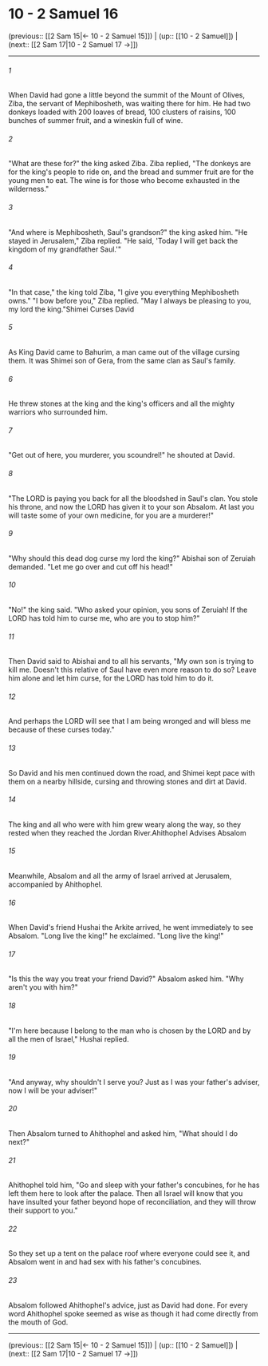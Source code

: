# 10 - 2 Samuel 16

(previous:: [[2 Sam 15|← 10 - 2 Samuel 15]]) | (up:: [[10 - 2 Samuel]]) | (next:: [[2 Sam 17|10 - 2 Samuel 17 →]])

***


###### 1 
When David had gone a little beyond the summit of the Mount of Olives, Ziba, the servant of Mephibosheth, was waiting there for him. He had two donkeys loaded with 200 loaves of bread, 100 clusters of raisins, 100 bunches of summer fruit, and a wineskin full of wine. 

###### 2 
"What are these for?" the king asked Ziba. Ziba replied, "The donkeys are for the king's people to ride on, and the bread and summer fruit are for the young men to eat. The wine is for those who become exhausted in the wilderness." 

###### 3 
"And where is Mephibosheth, Saul's grandson?" the king asked him. "He stayed in Jerusalem," Ziba replied. "He said, 'Today I will get back the kingdom of my grandfather Saul.'" 

###### 4 
"In that case," the king told Ziba, "I give you everything Mephibosheth owns." "I bow before you," Ziba replied. "May I always be pleasing to you, my lord the king."Shimei Curses David 

###### 5 
As King David came to Bahurim, a man came out of the village cursing them. It was Shimei son of Gera, from the same clan as Saul's family. 

###### 6 
He threw stones at the king and the king's officers and all the mighty warriors who surrounded him. 

###### 7 
"Get out of here, you murderer, you scoundrel!" he shouted at David. 

###### 8 
"The LORD is paying you back for all the bloodshed in Saul's clan. You stole his throne, and now the LORD has given it to your son Absalom. At last you will taste some of your own medicine, for you are a murderer!" 

###### 9 
"Why should this dead dog curse my lord the king?" Abishai son of Zeruiah demanded. "Let me go over and cut off his head!" 

###### 10 
"No!" the king said. "Who asked your opinion, you sons of Zeruiah! If the LORD has told him to curse me, who are you to stop him?" 

###### 11 
Then David said to Abishai and to all his servants, "My own son is trying to kill me. Doesn't this relative of Saul have even more reason to do so? Leave him alone and let him curse, for the LORD has told him to do it. 

###### 12 
And perhaps the LORD will see that I am being wronged and will bless me because of these curses today." 

###### 13 
So David and his men continued down the road, and Shimei kept pace with them on a nearby hillside, cursing and throwing stones and dirt at David. 

###### 14 
The king and all who were with him grew weary along the way, so they rested when they reached the Jordan River.Ahithophel Advises Absalom 

###### 15 
Meanwhile, Absalom and all the army of Israel arrived at Jerusalem, accompanied by Ahithophel. 

###### 16 
When David's friend Hushai the Arkite arrived, he went immediately to see Absalom. "Long live the king!" he exclaimed. "Long live the king!" 

###### 17 
"Is this the way you treat your friend David?" Absalom asked him. "Why aren't you with him?" 

###### 18 
"I'm here because I belong to the man who is chosen by the LORD and by all the men of Israel," Hushai replied. 

###### 19 
"And anyway, why shouldn't I serve you? Just as I was your father's adviser, now I will be your adviser!" 

###### 20 
Then Absalom turned to Ahithophel and asked him, "What should I do next?" 

###### 21 
Ahithophel told him, "Go and sleep with your father's concubines, for he has left them here to look after the palace. Then all Israel will know that you have insulted your father beyond hope of reconciliation, and they will throw their support to you." 

###### 22 
So they set up a tent on the palace roof where everyone could see it, and Absalom went in and had sex with his father's concubines. 

###### 23 
Absalom followed Ahithophel's advice, just as David had done. For every word Ahithophel spoke seemed as wise as though it had come directly from the mouth of God.

***

(previous:: [[2 Sam 15|← 10 - 2 Samuel 15]]) | (up:: [[10 - 2 Samuel]]) | (next:: [[2 Sam 17|10 - 2 Samuel 17 →]])
